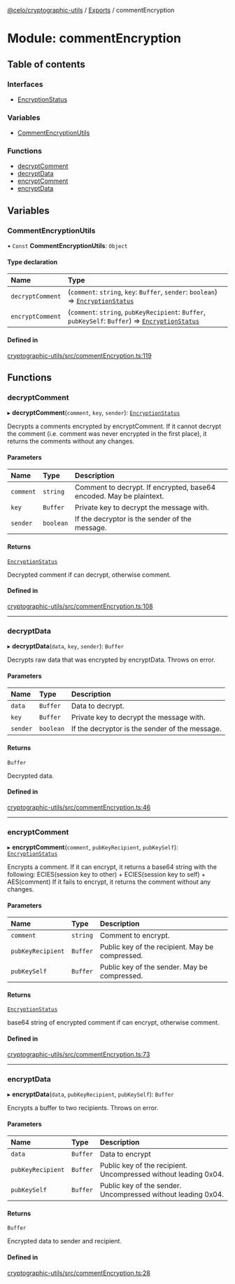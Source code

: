 [@celo/cryptographic-utils](../README.md) / [Exports](../modules.md) / commentEncryption

# Module: commentEncryption

## Table of contents

### Interfaces

- [EncryptionStatus](../interfaces/commentEncryption.EncryptionStatus.md)

### Variables

- [CommentEncryptionUtils](commentEncryption.md#commentencryptionutils)

### Functions

- [decryptComment](commentEncryption.md#decryptcomment)
- [decryptData](commentEncryption.md#decryptdata)
- [encryptComment](commentEncryption.md#encryptcomment)
- [encryptData](commentEncryption.md#encryptdata)

## Variables

### CommentEncryptionUtils

• `Const` **CommentEncryptionUtils**: `Object`

#### Type declaration

| Name | Type |
| :------ | :------ |
| `decryptComment` | (`comment`: `string`, `key`: `Buffer`, `sender`: `boolean`) => [`EncryptionStatus`](../interfaces/commentEncryption.EncryptionStatus.md) |
| `encryptComment` | (`comment`: `string`, `pubKeyRecipient`: `Buffer`, `pubKeySelf`: `Buffer`) => [`EncryptionStatus`](../interfaces/commentEncryption.EncryptionStatus.md) |

#### Defined in

[cryptographic-utils/src/commentEncryption.ts:119](https://github.com/celo-org/developer-tooling/blob/master/packages/sdk/cryptographic-utils/src/commentEncryption.ts#L119)

## Functions

### decryptComment

▸ **decryptComment**(`comment`, `key`, `sender`): [`EncryptionStatus`](../interfaces/commentEncryption.EncryptionStatus.md)

Decrypts a comments encrypted by encryptComment. If it cannot decrypt the comment (i.e. comment was
never encrypted in the first place), it returns the comments without any changes.

#### Parameters

| Name | Type | Description |
| :------ | :------ | :------ |
| `comment` | `string` | Comment to decrypt. If encrypted, base64 encoded. May be plaintext. |
| `key` | `Buffer` | Private key to decrypt the message with. |
| `sender` | `boolean` | If the decryptor is the sender of the message. |

#### Returns

[`EncryptionStatus`](../interfaces/commentEncryption.EncryptionStatus.md)

Decrypted comment if can decrypt, otherwise comment.

#### Defined in

[cryptographic-utils/src/commentEncryption.ts:108](https://github.com/celo-org/developer-tooling/blob/master/packages/sdk/cryptographic-utils/src/commentEncryption.ts#L108)

___

### decryptData

▸ **decryptData**(`data`, `key`, `sender`): `Buffer`

Decrypts raw data that was encrypted by encryptData. Throws on error.

#### Parameters

| Name | Type | Description |
| :------ | :------ | :------ |
| `data` | `Buffer` | Data to decrypt. |
| `key` | `Buffer` | Private key to decrypt the message with. |
| `sender` | `boolean` | If the decryptor is the sender of the message. |

#### Returns

`Buffer`

Decrypted data.

#### Defined in

[cryptographic-utils/src/commentEncryption.ts:46](https://github.com/celo-org/developer-tooling/blob/master/packages/sdk/cryptographic-utils/src/commentEncryption.ts#L46)

___

### encryptComment

▸ **encryptComment**(`comment`, `pubKeyRecipient`, `pubKeySelf`): [`EncryptionStatus`](../interfaces/commentEncryption.EncryptionStatus.md)

Encrypts a comment. If it can encrypt, it returns a base64 string with the following:
   ECIES(session key to other) + ECIES(session key to self) + AES(comment)
If it fails to encrypt, it returns the comment without any changes.

#### Parameters

| Name | Type | Description |
| :------ | :------ | :------ |
| `comment` | `string` | Comment to encrypt. |
| `pubKeyRecipient` | `Buffer` | Public key of the recipient. May be compressed. |
| `pubKeySelf` | `Buffer` | Public key of the sender. May be compressed. |

#### Returns

[`EncryptionStatus`](../interfaces/commentEncryption.EncryptionStatus.md)

base64 string of encrypted comment if can encrypt, otherwise comment.

#### Defined in

[cryptographic-utils/src/commentEncryption.ts:73](https://github.com/celo-org/developer-tooling/blob/master/packages/sdk/cryptographic-utils/src/commentEncryption.ts#L73)

___

### encryptData

▸ **encryptData**(`data`, `pubKeyRecipient`, `pubKeySelf`): `Buffer`

Encrypts a buffer to two recipients. Throws on error.

#### Parameters

| Name | Type | Description |
| :------ | :------ | :------ |
| `data` | `Buffer` | Data to encrypt |
| `pubKeyRecipient` | `Buffer` | Public key of the recipient. Uncompressed without leading 0x04. |
| `pubKeySelf` | `Buffer` | Public key of the sender. Uncompressed without leading 0x04. |

#### Returns

`Buffer`

Encrypted data to sender and recipient.

#### Defined in

[cryptographic-utils/src/commentEncryption.ts:28](https://github.com/celo-org/developer-tooling/blob/master/packages/sdk/cryptographic-utils/src/commentEncryption.ts#L28)
